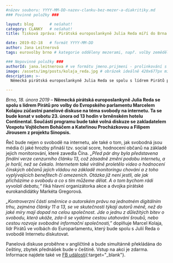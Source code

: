 ```yaml
---
#název souboru: YYYY-MM-DD-nazev-clanku-bez-mezer-a-diakritiky.md
### Povinné položky ###

layout: blog       # nešahat!
category: CLANKY   # nešahat!
title: Tisková zpráva: Pirátská europoslankyně Julia Reda míří do Brna na diskusi o svobodě na internetu

date: 2019-02-18   # formát YYYY-MM-DD
author: Jana Leitnerová
tags: eurovolby brno # kategorie odděleny mezerami, např. volby zemědělství životní-prostředí piráti (viz https://jihomoravsky.pirati.cz/tags/)

### Nepovinné položky ###
authorId: jana.leitnerova # ve formátu jmeno.prijmeni - prolinkování s profilem přes uid
image: /assets/img/posts/kolaja_reda.jpg # obrázek ideálně 420x677px minifikovaný přes https://tinypng.com/
description: >-
  Německá pirátská europoslankyně Julia Reda se spolu s lídrem Pirátů pro eurovolby Marcelem Kolajou zúčastní panelové diskuse na téma svobody na internetu v sobotu 23. února od 13 hodin v brněnském hotelu Continental. 

---
```


*Brno, 18. února 2019* – **Německá pirátská europoslankyně Julia Reda se spolu s lídrem Pirátů pro volby do Evropského parlamentu Marcelem Kolajou zúčastní panelové diskuse na téma svobody na internetu. Ta se bude konat v sobotu 23. února od 13 hodin v brněnském hotelu Continental. Součástí programu bude také volná diskuze se zakladatelem Voxpotu Vojtěchem Boháčem a Kateřinou Procházkovou a Filipem Jirousem z projektu Sinopsis.**

Řeč bude nejen o svobodě na internetu, ale také o tom, jak svobodná jsou média či jaké hrozby přináší tzv. social score, hodnocení občanů na základě jejich monitorování, které zavedla Čína. *„Před pár dny byla představena finální verze cenzurního článku 13, což zásadně změní podobu internetu, a je horší, než se čekalo. Internetem také virálně proletělo video o hodnocení čínských občanů jejich vládou na základě monitoringu chování a z toho vyplývajících benefitech či omezeních. Otázka již není jestli, ale jak přicházíme o svobodu a co s tím můžeme dělat. A o tom bychom rádi vyvolali debatu,“* říká hlavní organizátorka akce a dvojka pirátské eurokandidátky Markéta Gregorová. 

*„Kontroverzní části směrnice o autorském právu na jednotném digitálním trhu, zejména články 11 a 13, se ve skutečnosti týkají autorů méně, než do jaké míry mají dopad na celou společnost. Jde o jednu z důležitých bitev o svobodu, která ukáže, zda-li se vydáme cestou utahování šroubů, nebo cestou rozvoje svobodné informační společnosti,”* doplňuje Marcel Kolaja, lídr Pirátů ve volbách do Europarlamentu, který bude spolu s Julií Reda o svobodě Internetu diskutovat.

Panelová diskuse proběhne v angličtině a bude simultánně překládána do češtiny, zbytek přednášek bude v češtině. Vstup na akci je zdarma. Informace najdete také ve [FB události](https://www.facebook.com/events/553345378468647/){:target="_blank"}.
